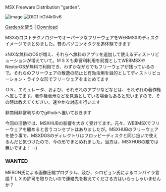 MSX Freeware Distribution "garden".

![image](https://github.com/user-attachments/assets/876911b3-5c23-4b55-94ad-20b1234a78a1)
![OIG1 irGV4r0iv6](https://github.com/user-attachments/assets/0b619fbb-9d21-4f6d-9a63-fa1724d46ebb)

[Gardenを使う](https://kubohisa.github.io/garden/exec/) | [Download](https://kubohisa.github.io/garden/exec/garden.dsk)

MSXのロストテクノロジーでオーパーツなフリーウェアをWEBMSXのディスクイメージでまとめました。昔のパソコンオタクを追体験できます

xNIXな無料のOSが増え、それらへ無料のアプリを追加して使えるディストリビューションが増えていて。ＭＳＸも非営利利用を前提としてWEBMSXやNextorOSが無料で利用でき、わずかながらでもフリーウェアが残っているので。それらのフリーウェアの散逸の防止と有効活用を目的としてディストリビューション・ライクな形でフリーウェアをまとめてます

ＯＳ、エミュレータ、および、それぞれのアプリなどなどは、それぞれの著作権へ属してます。著作権表示などを見落としている場合もあると思いますので、その時は教えてください。速やかな対応を行います

非商用非営利なのでgithubへ置いておきます

今回の活動では、MSXHUBの影響を大きく受けてます。元々、WEBMSXでフリーウェアを纏めると言うコンセプトはありましたが。MSXHUBのフリーウェアを使う事で、MSXDOSのディレクトリはフロッピーディスクと同じ扱いで使えるんだと気づけたので、今の形でまとめれました。当方は、MSXHUBの敵では無いですよ！ ∶-)

### WANTED

MERON氏による画像圧縮プログラム、及び、シロピョン氏によるコンパイラ言語ＴＬＸの許可を取りたいので連絡先を教えてくださる方はいらっしゃいませんか？
